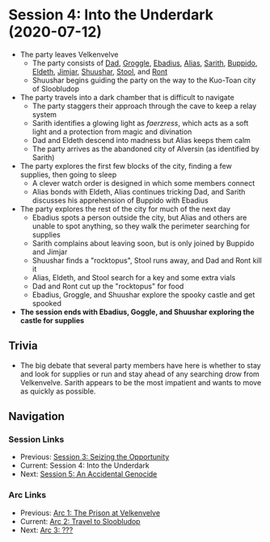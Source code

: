 # Session 4: Into the Underdark (2020-07-12)
* The party leaves Velkenvelve
    * The party consists of [Dad](../../characters/pcs/dad.md), [Groggle](../../characters/pcs/groggle.md), [Ebadius](../../characters/pcs/ebadius.md), [Alias](../../characters/pcs/alias.md), [Sarith](../../characters/party/sarith.md), [Buppido](../../characters/party/buppido.md), [Eldeth](../../characters/party/eldeth.md), [Jimjar](../../characters/jimjar.md), [Shuushar](../../characters/party/shuushar.md), [Stool](../../characters/party/stool.md), and [Ront](../../characters/party/ront.md)
    * Shuushar begins guiding the party on the way to the Kuo-Toan city of Sloobludop
* The party travels into a dark chamber that is difficult to navigate
    * The party staggers their approach through the cave to keep a relay system
    * Sarith identifies a glowing light as *faerzress*, which acts as a soft light and a protection from magic and divination
    * Dad and Eldeth descend into madness but Alias keeps them calm
    * The party arrives as the abandoned city of Alversin (as identified by Sarith)
* The party explores the first few blocks of the city, finding a few supplies, then going to sleep
    * A clever watch order is designed in which some members connect
    * Alias bonds with Eldeth, Alias continues tricking Dad, and Sarith discusses his apprehension of Buppido with Ebadius
* The party explores the rest of the city for much of the next day
    * Ebadius spots a person outside the city, but Alias and others are unable to spot anything, so they walk the perimeter searching for supplies
    * Sarith complains about leaving soon, but is only joined by Buppido and Jimjar
    * Shuushar finds a "rocktopus", Stool runs away, and Dad and Ront kill it
    * Alias, Eldeth, and Stool search for a key and some extra vials
    * Dad and Ront cut up the "rocktopus" for food
    * Ebadius, Groggle, and Shuushar explore the spooky castle and get spooked
* **The session ends with Ebadius, Goggle, and Shuushar exploring the castle for supplies**

## Trivia
* The big debate that several party members have here is whether to stay and look for supplies or run and stay ahead of any searching drow from Velkenvelve. Sarith appears to be the most impatient and wants to move as quickly as possible.

## Navigation
### Session Links
* Previous: [Session 3: Seizing the Opportunity](../arc01/session03-2020-06-28.md)
* Current: Session 4: Into the Underdark
* Next: [Session 5: An Accidental Genocide](session05-2020-07-26.md)

### Arc Links
* Previous: [Arc 1: The Prison at Velkenvelve](../arc01/info.md)
* Current: [Arc 2: Travel to Sloobludop](info.md)
* Next: [Arc 3: ???](../arc03/info.md)
